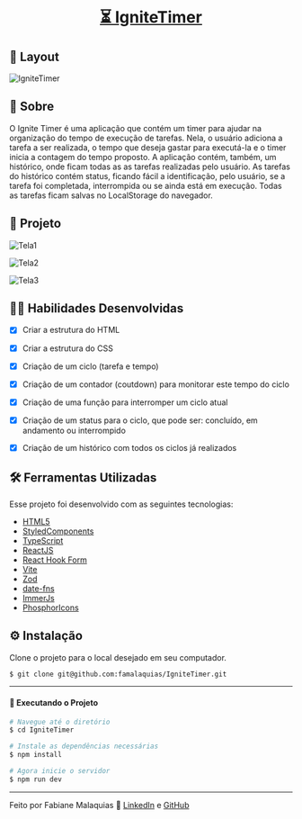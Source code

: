 <p align="center">
  <h1 align="center"><a href="https://ignite-timer-eight-swart.vercel.app/">⏳️ IgniteTimer </a></h1>
</p>

## 🎨 Layout

![IgniteTimer](https://github.com/famalaquias/IgniteTimer/assets/98343640/6e9473d5-327f-4c4a-94b5-5f0933f39b37)



## :page_with_curl: Sobre

O Ignite Timer é uma aplicação que contém um timer para ajudar na organização do tempo de execução de tarefas. Nela, o usuário adiciona a tarefa a ser realizada, o tempo que deseja gastar para executá-la e o timer inicia a contagem do tempo proposto. 
A aplicação contém, também, um histórico, onde ficam todas as as tarefas realizadas pelo usuário. As tarefas do histórico contém status, ficando fácil a identificação, pelo usuário, se a tarefa foi completada, interrompida ou se ainda está em execução. Todas as tarefas ficam salvas no LocalStorage do navegador.


## 🚀 Projeto
![Tela1](https://github.com/famalaquias/IgniteTimer/assets/98343640/030f1fb3-69b5-4dfc-b252-ada34bf107b2)


![Tela2](https://github.com/famalaquias/IgniteTimer/assets/98343640/c1cef8c8-15c4-4e3e-8d19-96e099e8b340)


![Tela3](https://github.com/famalaquias/IgniteTimer/assets/98343640/c7d18caa-a5ee-4ac1-ac4c-bbfc7b6d481a)


## :man_technologist: Habilidades Desenvolvidas

- [x] Criar a estrutura do HTML
- [x] Criar a estrutura do CSS
- [x] Criação de um ciclo (tarefa e tempo)
- [x] Criação de um contador (coutdown) para monitorar este tempo do ciclo
- [x] Criação de uma função para interromper um ciclo atual
- [x] Criação de um status para o ciclo, que pode ser: concluído, em andamento ou interrompido
- [x] Criação de um histórico com todos os ciclos já realizados


## :hammer_and_wrench: Ferramentas Utilizadas

Esse projeto foi desenvolvido com as seguintes tecnologias:

- [HTML5](https://biblioteca.wiki/html5/)
- [StyledComponents](https://styled-components.com/)
- [TypeScript](https://www.typescriptlang.org/)
- [ReactJS](https://react.dev/)
- [React Hook Form](https://react-hook-form.com/)
- [Vite](https://vitejs.dev/)
- [Zod](https://zod.dev/)
- [date-fns](https://date-fns.org/)
- [ImmerJs](https://immerjs.github.io/immer/)
- [PhosphorIcons](https://phosphoricons.com/)


## ⚙ Instalação

Clone o projeto para o local desejado em seu computador.

```bash
$ git clone git@github.com:famalaquias/IgniteTimer.git
```

___

#### 🚧 Executando o Projeto

```bash
# Navegue até o diretório 
$ cd IgniteTimer

# Instale as dependências necessárias
$ npm install

# Agora inicie o servidor
$ npm run dev
```

---

Feito por Fabiane Malaquias :wave: [LinkedIn](https://www.linkedin.com/in/fabianemalaquias/) e [GitHub](https://github.com/famalaquias)
